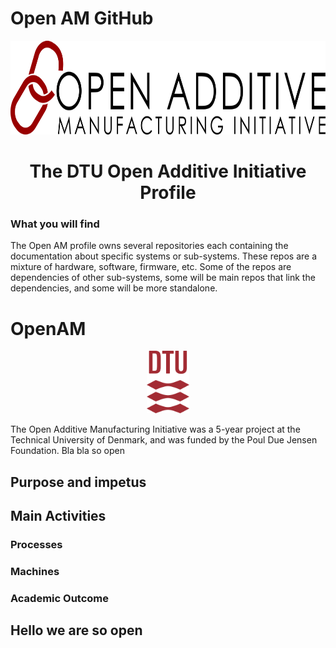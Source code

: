 # Open AM GitHub

<p align="center"><img src="/profile/OpenAMini.png" height="150" alt="Open Additive Initiative logo" /></p>
<h1 align="center">The DTU Open Additive Initiative Profile</h1>

### What you will find
The Open AM profile owns several repositories each containing the documentation about specific systems or sub-systems. These repos are a mixture of hardware, software, firmware, etc. Some of the repos are dependencies of other sub-systems, some will be main repos that link the dependencies, and some will be more standalone.

# OpenAM
<p align="center"><img src="/profile/DTU_Logo.png" height="100" alt="DTU logo" /></p>

The Open Additive Manufacturing Initiative was a 5-year project at the Technical University of Denmark, and was funded by the Poul Due Jensen Foundation.
Bla bla so open

## Purpose and impetus

## Main Activities

### Processes

### Machines

### Academic Outcome

## Hello we are so open


<!--

**Here are some ideas to get you started:**

🙋‍♀️ A short introduction - what is your organization all about?
🌈 Contribution guidelines - how can the community get involved?
👩‍💻 Useful resources - where can the community find your docs? Is there anything else the community should know?
🍿 Fun facts - what does your team eat for breakfast?
🧙 Remember, you can do mighty things with the power of [Markdown](https://docs.github.com/github/writing-on-github/getting-started-with-writing-and-formatting-on-github/basic-writing-and-formatting-syntax)
-->
